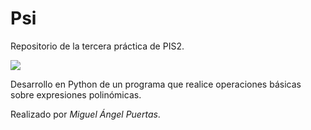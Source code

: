 # Psi

Repositorio de la tercera práctica de PIS2.

![](https://raw.githubusercontent.com/Vazkii/Psi/master/web/img/logo.png)

Desarrollo en Python de un programa que realice operaciones básicas sobre expresiones polinómicas.

Realizado por *Miguel Ángel Puertas*.
